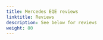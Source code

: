 ```yaml
---
title: Mercedes EQE reviews
linktitle: Reviews
description: See below for reviews
weight: 80
---
```

